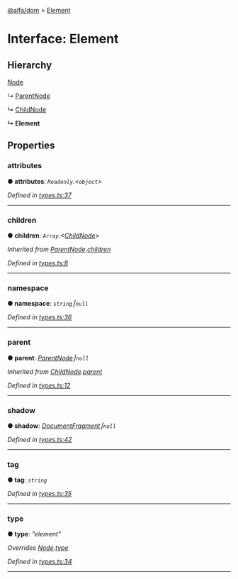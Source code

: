 [@alfa/dom](../README.md) > [Element](../interfaces/element.md)

# Interface: Element

## Hierarchy

[Node](node.md)

↳ [ParentNode](parentnode.md)

↳ [ChildNode](childnode.md)

**↳ Element**

## Properties

<a id="attributes"></a>

### attributes

**● attributes**: _`Readonly`.<`object`>_

_Defined in [types.ts:37](https://github.com/Siteimprove/alfa/blob/master/packages/dom/src/types.ts#L37)_

---

<a id="children"></a>

### children

**● children**: _`Array`.<[ChildNode](childnode.md)>_

_Inherited from [ParentNode](parentnode.md).[children](parentnode.md#children)_

_Defined in [types.ts:8](https://github.com/Siteimprove/alfa/blob/master/packages/dom/src/types.ts#L8)_

---

<a id="namespace"></a>

### namespace

**● namespace**: _`string`⎮`null`_

_Defined in [types.ts:36](https://github.com/Siteimprove/alfa/blob/master/packages/dom/src/types.ts#L36)_

---

<a id="parent"></a>

### parent

**● parent**: _[ParentNode](parentnode.md)⎮`null`_

_Inherited from [ChildNode](childnode.md).[parent](childnode.md#parent)_

_Defined in [types.ts:12](https://github.com/Siteimprove/alfa/blob/master/packages/dom/src/types.ts#L12)_

---

<a id="shadow"></a>

### shadow

**● shadow**: _[DocumentFragment](documentfragment.md)⎮`null`_

_Defined in [types.ts:42](https://github.com/Siteimprove/alfa/blob/master/packages/dom/src/types.ts#L42)_

---

<a id="tag"></a>

### tag

**● tag**: _`string`_

_Defined in [types.ts:35](https://github.com/Siteimprove/alfa/blob/master/packages/dom/src/types.ts#L35)_

---

<a id="type"></a>

### type

**● type**: _"element"_

_Overrides [Node](node.md).[type](node.md#type)_

_Defined in [types.ts:34](https://github.com/Siteimprove/alfa/blob/master/packages/dom/src/types.ts#L34)_

---

